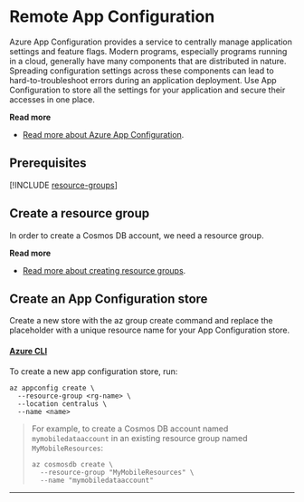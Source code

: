 # Remote App Configuration

Azure App Configuration provides a service to centrally manage application settings and feature flags. Modern programs, especially programs running in a cloud, generally have many components that are distributed in nature. Spreading configuration settings across these components can lead to hard-to-troubleshoot errors during an application deployment. Use App Configuration to store all the settings for your application and secure their accesses in one place.

**Read more**

* [Read more about Azure App Configuration](https://learn.microsoft.com/azure/azure-app-configuration).

## Prerequisites

[!INCLUDE [resource-groups](../../../includes/azure-cli-prereqs.md)]

## Create a resource group

In order to create a Cosmos DB account, we need a resource group.

**Read more**

* [Read more about creating resource groups](../../../azure/resource-groups.md).


## Create an App Configuration store

Create a new store with the az group create command and replace the placeholder <name> with a unique resource name for your App Configuration store.

#### [Azure CLI](#tab/azure-cli)

To create a new app configuration store, run:

```
az appconfig create \
  --resource-group <rg-name> \
  --location centralus \
  --name <name>
```
> For example, to create a Cosmos DB account named `mymobiledataaccount` in an existing resource group named `MyMobileResources`:
>
> ```
> az cosmosdb create \
>   --resource-group "MyMobileResources" \
>   --name "mymobiledataaccount"
> ```
---
